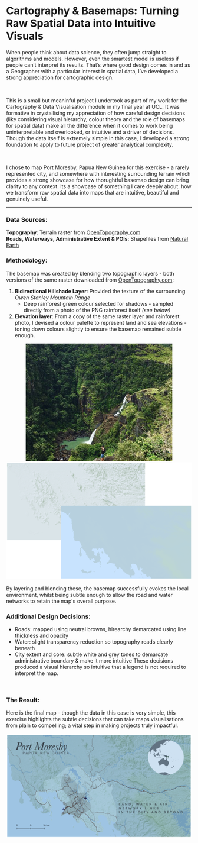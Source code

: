 # Cartography & Basemaps: Turning Raw Spatial Data into Intuitive Visuals
When people think about data science, they often jump straight to algorithms and models. However, even the smartest model is useless if people can’t interpret its results. That’s where good design comes in and as a Geographer with a particular interest in spatial data, I’ve developed a strong appreciation for cartographic design.

<br>

This is a small but meaninful project I undertook as part of my work for the Cartography & Data Visualisation module in my final year at UCL. It was formative in crystallising my appreciation of how careful design decisions (like considering visual hierarchy, colour theory and the role of basemaps for spatial data) make all the difference when it comes to work being uninterpretable and overlooked, or intuitive and a driver of decisions. 
Though the data itself is extremely simple in this case, I developed a strong foundation to apply to future project of greater analytical complexity. 

<br>

I chose to map Port Moresby, Papua New Guinea for this exercise - a rarely represented city, and somewhere with interesting surrounding terrain which provides a strong showcase for how thorughtful basemap design can bring clarity to any context. Its a showcase of something I care deeply about: how we transform raw spatial data into maps that are intuitive, beautiful and genuinely useful.
<br>

---


### Data Sources:

**Topography**: Terrain raster from [OpenTopography.com](https://portal.opentopography.org/datasets) <br>
**Roads, Waterways, Administrative Extent & POIs**: Shapefiles from [Natural Earth](https://www.naturalearthdata.com/)
<br>


### Methodology:

The basemap was created by blending two topographic layers - both versions of the same raster downloaded from [OpenTopography.com](https://portal.opentopography.org/datasets):

  1. **Bidirectional Hillshade Layer**: Provided the texture of the surrounding *Owen Stanley Mountain Range*
     - Deep rainforest green colour selected for shadows - sampled directly from a photo of the PNG rainforest itself *(see below)*
  2. **Elevation layer**: From a copy of the same raster layer and rainforest photo, I devised a colour palette to represent land and sea elevations - toning down colours slightly to ensure the basemap remained subtle enough.

<p align='center'>
  <img src=assets/img/colour%20palette%20inspo.png alt="Palette Inspo" width="398" />
  <img src=assets/img/basemap%20layers.png alt="Topographic Layers" width="502" />  
</p>

By layering and blending these, the basemap successfully evokes the local environment, whilst being subtle enough to allow the road and water networks to retain the map's overall purpose.
<br>


### Additional Design Decisions:
  - Roads: mapped using neutral browns, hirearchy demarcated using line thickness and opacity
  - Water: slight transparency reduction so topography reads clearly beneath
  - City extent and core: subtle white and grey tones to demarcate administrative boundary & make it more intuitive
These decisions produced a visual hierarchy so intuitive that a legend is not required to interpret the map.
<br>

### The Result:

Here is the final map - though the data in this case is very simple, this exercise highlights the subtle decisions that can take maps visualisations from plain to compelling; a vital step in making projects truly impactful.

![Final Map](Port%20Moresby.png)
